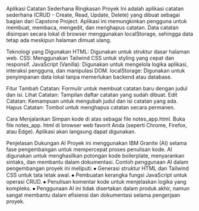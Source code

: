 Aplikasi Catatan Sederhana
Ringkasan Proyek
Ini adalah aplikasi catatan sederhana (CRUD - Create, Read, Update, Delete) yang dibuat sebagai bagian dari Capstone Project. Aplikasi ini memungkinkan pengguna untuk membuat, membaca, mengedit, dan menghapus catatan. Data catatan disimpan secara lokal di browser menggunakan localStorage, sehingga data tetap ada meskipun halaman dimuat ulang.

Teknologi yang Digunakan
HTML: Digunakan untuk struktur dasar halaman web.
CSS: Menggunakan Tailwind CSS untuk styling yang cepat dan responsif.
JavaScript (Vanilla): Digunakan untuk mengelola logika aplikasi, interaksi pengguna, dan manipulasi DOM.
localStorage: Digunakan untuk penyimpanan data lokal tanpa memerlukan backend atau database.

Fitur
Tambah Catatan: Formulir untuk membuat catatan baru dengan judul dan isi.
Lihat Catatan: Tampilan daftar catatan yang sudah dibuat.
Edit Catatan: Kemampuan untuk mengubah judul dan isi catatan yang ada.
Hapus Catatan: Tombol untuk menghapus catatan secara permanen.

Cara Menjalankan
Simpan kode di atas sebagai file notes_app.html.
Buka file notes_app.
html di browser web favorit Anda (seperti Chrome, Firefox, atau Edge).
Aplikasi akan langsung dapat digunakan.

Penjelasan Dukungan AI
Proyek ini menggunakan IBM Granite (AI) selama fase pengembangan untuk mempercepat proses penulisan kode. AI digunakan untuk menghasilkan potongan kode boilerplate, menyarankan sintaks, dan membantu dalam dokumentasi.
 Contoh penggunaan AI dalam pengembangan proyek ini meliputi:
⦁	Generasi struktur HTML dan Tailwind CSS untuk tata letak awal.
⦁	Pembuatan kerangka fungsi JavaScript untuk operasi CRUD.
⦁	Penulisan komentar kode untuk menjelaskan logika yang kompleks.
⦁	Penggunaan AI ini tidak disertakan dalam produk akhir, namun sangat membantu dalam efisiensi dan dokumentasi selama pengerjaan proyek.

